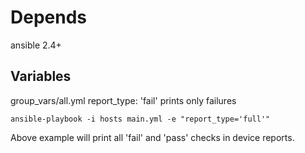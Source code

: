 # Depends
ansible 2.4+

## Variables
group_vars/all.yml report_type: 'fail' prints only failures

```ansible-playbook -i hosts main.yml -e "report_type='full'"```

Above example will print all 'fail' and 'pass' checks in device reports.
